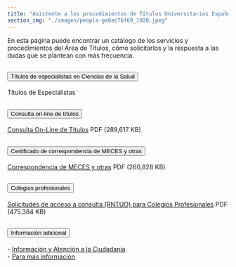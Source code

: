 ```yaml
---
title: "Asistente a los procedimientos de Títulos Universitarios Españoles. Consultas frecuentes"
section_img: "./images/people-ge0ac76f69_1920.jpeg"
---
```

En esta página puede encontrar un catálogo de los servicios y procedimientos del Área de Titulos, cómo solicitarlos y la respuesta a las dudas que se plantean con más frecuencia.
<section>
    <article>
        <div class="container container_xl_accoordion p-0">
            <div class="row mt-4">
                <div class="col-lg-12 content_collapse mb-120">
                                <div class="accordion" id="accordionPanelsStayOpenExample">
                                    <div class="accordion-item">
                                        <h2 class="accordion-header" id="panelsStayOpen-headingOne">
                                            <button class="accordion-button collapsed" type="button" data-bs-toggle="collapse" data-bs-target="#panelsStayOpen-collapseOne" aria-expanded="false" aria-controls="panelsStayOpen-collapseOne">
                                               Títulos de especialistas en Ciencias de la Salud
                                            </button>
                                        </h2>
                                        <div id="panelsStayOpen-collapseOne" class="accordion-collapse collapse " aria-labelledby="panelsStayOpen-headingOne">
                                            <div class="accordion-body">
                                                <article id="section_link">
                                                    <div class="container-fluid">
                                                        <div class="row">
                                                            <div class="col-12">
                                                         Títulos de Especialistas
                                                            </div>
                                                        </div>
                                                    </div>
                                                </article>
                                            </div>
                                        </div>
                                    </div>
                                    <div class="accordion-item">
                                        <h2 class="accordion-header" id="panelsStayOpen-headingTwo">
                                            <button class="accordion-button collapsed" type="button" data-bs-toggle="collapse" data-bs-target="#panelsStayOpen-collapseTwo" aria-expanded="false">
                                                Consulta on-line de títulos
                                            </button>
                                        </h2>
                                        <div id="panelsStayOpen-collapseTwo" class="accordion-collapse collapse" aria-labelledby="panelsStayOpen-headingTwo">
                                            <div class="accordion-body">
                                                <article id="section_link">
                                                    <div class="container-fluid">
                                                        <div class="row">
                                                            <div class="col-12">
                                                               <a href="{{<siteurl>}}/documentos/PDF/ConsultasOnLineB.pdf" target="_blank">Consulta On-Line de Títulos</a>
                                                               <i class="fas fa-external-link-alt"></i> <i class="fal fa-file-pdf pdf_icon text-danger"></i> PDF (289,617 KB)
                                                            </div>
                                                        </div>
                                                    </div>
                                                </article>
                                            </div>
                                        </div>
									</div>
                                    <div class="accordion-item">
                                        <h2 class="accordion-header" id="panelsStayOpen-headingTree">
                                            <button class="accordion-button collapsed" type="button" data-bs-toggle="collapse" data-bs-target="#panelsStayOpen-collapseTree" aria-expanded="false">
                                                 Certificado de correspondencia de MECES y otras
                                            </button>
                                        </h2>
                                        <div id="panelsStayOpen-collapseTree" class="accordion-collapse collapse" aria-labelledby="panelsStayOpen-headingTree">
                                            <div class="accordion-body">
                                                <article id="section_link">
                                                    <div class="container-fluid">
                                                        <div class="row">
                                                        <div class="col-12">
                                                               <a href="{{<siteurl>}}/documentos/PDF/MecesyOtrasB.pdf" target="_blank">Correspondencia de MECES y otras</a>
                                                               <i class="fas fa-external-link-alt"></i> <i class="fal fa-file-pdf pdf_icon text-danger"></i> PDF (260,828 KB)
                                                            </div>
                                                        </div>
                                                    </div>
                                                </article>
                                            </div>
                                        </div>
                                    </div>
                                    <div class="accordion-item">
                                        <h2 class="accordion-header" id="panelsStayOpen-headingFour">
                                            <button class="accordion-button collapsed" type="button" data-bs-toggle="collapse" data-bs-target="#panelsStayOpen-collapseFour" aria-expanded="false">
                                               Colegios profesionales
											</button>
                                        </h2>
                                        <div id="panelsStayOpen-collapseFour" class="accordion-collapse collapse" aria-labelledby="panelsStayOpen-headingFour">
                                            <div class="accordion-body">
                                                <article id="section_link">
                                                    <div class="container-fluid">
                                                        <div class="row">
                                                         <div class="col-12">
                                                               <a href="{{<siteurl>}}/documentos/PDF/ColegiosProfesionalesAccesoRNTUOB.pdf" target="_blank">Solicitudes de acceso a consulta (RNTUO) para Colegios Profesionales</a>
                                                               <i class="fas fa-external-link-alt"></i> <i class="fal fa-file-pdf pdf_icon text-danger"></i> PDF (475.384 KB)
                                                            </div>
                                                        </div>
                                                        </div>
                                                    </div>
                                                </article>
                                            </div>
                                        </div>
									<div class="accordion-item">
                                        <h2 class="accordion-header" id="panelsStayOpen-headingFive">
                                            <button class="accordion-button collapsed" type="button" data-bs-toggle="collapse" data-bs-target="#panelsStayOpen-collapseFive" aria-expanded="false">
                                                Información adicional
                                            </button>
                                        </h2>
                                        <div id="panelsStayOpen-collapseFive" class="accordion-collapse collapse" aria-labelledby="panelsStayOpen-headingFive">
                                            <div class="accordion-body">
                                                <article id="section_link">
                                                    <div class="container-fluid">
                                                        <div class="row">
                                                            <div class="col-12">
                                                                - <a href="{{<siteurl>}}tu-administracion/informacion-y-atencion-al-ciudadano/">Información y Atención a la Ciudadanía<a><br>
																- <a href="{{<siteurl>}}sistema-universitario/gestion-de-titulos-universitarios/">Para más información</a>
                                                            </div>
                                                        </div>
                                                    </div>
                                                </article>
                                            </div>
                                        </div>
                                    </div>         
                    </div>
                </div>
            </div>
        </div>
    </article>
</section>